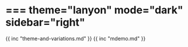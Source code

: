 ===
theme="lanyon"
mode="dark"
sidebar="right"
===
{{ inc "theme-and-variations.md" }}
{{ inc "mdemo.md" }}
